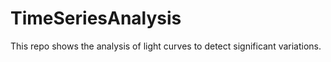 # TimeSeriesAnalysis
This repo shows the analysis of light curves to detect significant variations.

